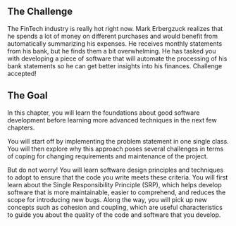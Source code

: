 ## The Challenge

The FinTech industry is really hot right now. Mark Erbergzuck realizes that he spends a lot of money on different purchases and would benefit from automatically summarizing his expenses. He receives monthly statements from his bank, but he finds them a bit overwhelming. He has tasked you with developing a piece of software that will automate the processing of his bank statements so he can get better insights into his finances. Challenge accepted!

## The Goal

In this chapter, you will learn the foundations about good software development before learning more advanced techniques in the next few chapters.

You will start off by implementing the problem statement in one single class. You will then explore why this approach poses several challenges in terms of coping for changing requirements and maintenance of the project.

But do not worry! You will learn software design principles and techniques to adopt to ensure that the code you write meets these criteria. You will first learn about the Single Responsibility Principle (SRP), which helps develop software that is more maintainable, easier to comprehend, and reduces the scope for introducing new bugs. Along the way, you will pick up new concepts such as cohesion and coupling, which are useful characteristics to guide you about the quality of the code and software that you develop.
